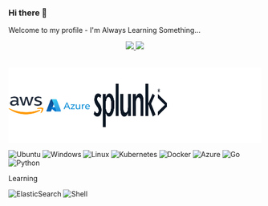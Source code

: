 ### Hi there 👋


Welcome to my profile - I'm Always Learning Something...

<div align="center">
  <a href="https://github.com/oxosix">
  <img height="150em" src="https://vercel-p9lm.vercel.app/api?username=oxosix&show_icons=true&theme=radical&include_all_commits=true&count_private=true"/>
  <img height="150em" src="https://vercel-p9lm.vercel.app/api/top-langs/?username=oxosix&layout=compact&langs_count=7&theme=radical"/>
  </a>
</div>
<br><br>

<div style="display: inline_block; background-color: white">
  <img align="center" alt="Dan-AWS" height="60" width="70" src="https://raw.githubusercontent.com/devicons/devicon/master/icons/amazonwebservices/amazonwebservices-original-wordmark.svg" style="background-color: white">
  <img align="center" alt="Dan-Sp" height="80" width="90" src="https://github.com/devicons/devicon/raw/master/icons/azure/azure-original-wordmark.svg">
  <img align="center" alt="Dan-Sp2" height="150" width="150" src="https://github.com/oxosix/devicon/raw/master/icons/splunk/splunk-original-wordmark.svg">
</div>


![Ubuntu](https://img.shields.io/badge/Ubuntu-E95420?style=for-the-badge&logo=ubuntu&logoColor=white)
![Windows](https://img.shields.io/badge/Windows-0078D6?style=for-the-badge&logo=windows&logoColor=white)
![Linux](https://img.shields.io/badge/Cent%20OS-262577?style=for-the-badge&logo=CentOS&logoColor=white)
![Kubernetes](https://img.shields.io/badge/kubernetes-%23326ce5.svg?style=for-the-badge&logo=kubernetes&logoColor=white)
![Docker](https://img.shields.io/badge/docker-%230db7ed.svg?style=for-the-badge&logo=docker&logoColor=white)
![Azure](https://img.shields.io/badge/Microsoft_Azure-0089D6?style=for-the-badge&logo=microsoft-azure&logoColor=white)
![Go](https://img.shields.io/static/v1?style=for-the-badge&message=Go&color=00ADD8&logo=Go&logoColor=FFFFFF&label=)
![Python](https://img.shields.io/badge/Python-5C2D91?style=for-the-badge&logo=python&logoColor=white)

<!--![PostgreSQL](https://img.shields.io/badge/PostgreSQL-316192?style=for-the-badge&logo=postgresql&logoColor=white)-->
<!--![MongoDB](https://img.shields.io/badge/MongoDB-4EA94B?style=for-the-badge&logo=mongodb&logoColor=white)-->
<!--![SQLite](https://img.shields.io/badge/SQLite-07405E?style=for-the-badge&logo=sqlite&logoColor=white)-->
<!--![SQL_Server](https://img.shields.io/badge/-SQL%20Server-6DB33F?style=for-the-badge&logo=microsoft-sql-server&logoColor=white)-->
Learning

![ElasticSearch](https://img.shields.io/badge/-ElasticSearch-005571?style=for-the-badge&logo=elasticsearch)
![Shell](https://img.shields.io/badge/Shell-green?style=for-the-badge&logo=shell&logoColor=white)
<!--![Nginx](https://img.shields.io/badge/nginx-%23009639.svg?style=for-the-badge&logo=nginx&logoColor=white)-->

<!--![Apache](https://img.shields.io/badge/apache-%23D42029.svg?style=for-the-badge&logo=apache&logoColor=white)-->









<!--
**d90ares/d90ares** is a ✨ _special_ ✨ repository because its `README.md` (this file) appears on your GitHub profile.

Here are some ideas to get you started:

- 🔭 I’m currently working on ...
- 🌱 I’m currently learning ...
- 👯 I’m looking to collaborate on ...
- 🤔 I’m looking for help with ...
- 💬 Ask me about ...
- 📫 How to reach me: ...
- 😄 Pronouns: ...
- ⚡ Fun fact: ...
-->
